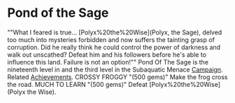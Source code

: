 # Pond of the Sage

 ""What I feared is true... [Polyx%20the%20Wise](Polyx, the Sage), delved too much into mysteries forbidden and now suffers the tainting grasp of corruption. Did he really think he could control the power of darkness and walk out unscathed? Defeat him and his followers before he's able to influence this land. Failure is not an option!""
Pond Of The Sage is the nineteenth level in and the third level in the Subaquatic Menace [Campaign](Mini-Campaign).
Related [Achievements](Achievements).
 CROSSY FROGGY "(500 gems)" Make the frog cross the road.
 MUCH TO LEARN "(500 gems)" Defeat [Polyx%20the%20Wise](Polyx the Wise).